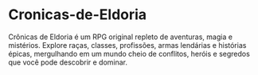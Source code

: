 # Cronicas-de-Eldoria
Crônicas de Eldoria é um RPG original repleto de aventuras, magia e mistérios. Explore raças, classes, profissões, armas lendárias e histórias épicas, mergulhando em um mundo cheio de conflitos, heróis e segredos que você pode descobrir e dominar.
